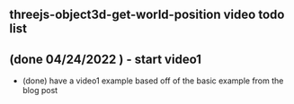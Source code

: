 ## threejs-object3d-get-world-position video todo list

## (done 04/24/2022 ) - start video1
* (done) have a video1 example based off of the basic example from the blog post


